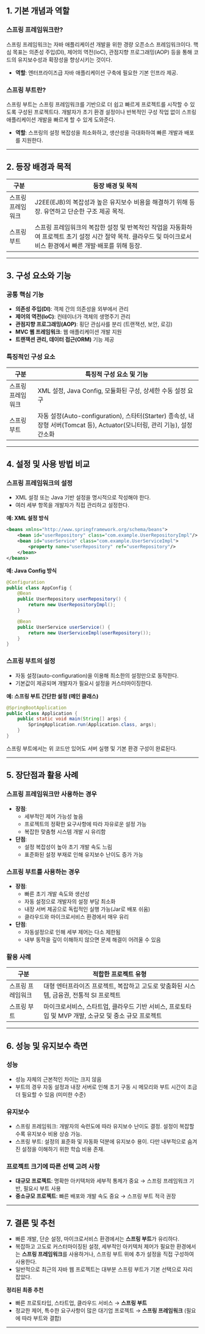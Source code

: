## 1. 기본 개념과 역할

### 스프링 프레임워크란?
스프링 프레임워크는 자바 애플리케이션 개발을 위한 경량 오픈소스 프레임워크이다. 핵심 목표는 의존성 주입(DI), 제어의 역전(IoC), 관점지향 프로그래밍(AOP) 등을 통해 코드의 유지보수성과 확장성을 향상시키는 것이다.

- **역할**: 엔터프라이즈급 자바 애플리케이션 구축에 필요한 기본 인프라 제공.

### 스프링 부트란?
스프링 부트는 스프링 프레임워크를 기반으로 더 쉽고 빠르게 프로젝트를 시작할 수 있도록 구성된 프로젝트다. 개발자가 초기 환경 설정이나 반복적인 구성 작업 없이 스프링 애플리케이션 개발을 빠르게 할 수 있게 도와준다.

- **역할**: 스프링의 설정 복잡성을 최소화하고, 생산성을 극대화하여 빠른 개발과 배포를 지원한다.

---

## 2. 등장 배경과 목적

| 구분 | 등장 배경 및 목적 |
|------|--------------------|
| 스프링 프레임워크 | J2EE(EJB)의 복잡성과 높은 유지보수 비용을 해결하기 위해 등장. 유연하고 단순한 구조 제공 목적. |
| 스프링 부트 | 스프링 프레임워크의 복잡한 설정 및 반복적인 작업을 자동화하여 프로젝트 초기 설정 시간 절약 목적. 클라우드 및 마이크로서비스 환경에서 빠른 개발·배포를 위해 등장. |

---

## 3. 구성 요소와 기능

### 공통 핵심 기능
- **의존성 주입(DI)**: 객체 간의 의존성을 외부에서 관리
- **제어의 역전(IoC)**: 컨테이너가 객체의 생명주기 관리
- **관점지향 프로그래밍(AOP)**: 횡단 관심사를 분리 (트랜잭션, 보안, 로깅)
- **MVC 웹 프레임워크**: 웹 애플리케이션 개발 지원
- **트랜잭션 관리, 데이터 접근(ORM)** 기능 제공

### 특징적인 구성 요소
| 구분 | 특징적 구성 요소 및 기능 |
|------|-------------------------|
| 스프링 프레임워크 | XML 설정, Java Config, 모듈화된 구성, 상세한 수동 설정 요구 |
| 스프링 부트 | 자동 설정(Auto-configuration), 스타터(Starter) 종속성, 내장형 서버(Tomcat 등), Actuator(모니터링, 관리 기능), 설정 간소화 |

---

## 4. 설정 및 사용 방법 비교

### 스프링 프레임워크의 설정
- XML 설정 또는 Java 기반 설정을 명시적으로 작성해야 한다.
- 여러 세부 항목을 개발자가 직접 관리하고 설정한다.

**예: XML 설정 방식**

```xml
<beans xmlns="http://www.springframework.org/schema/beans">
    <bean id="userRepository" class="com.example.UserRepositoryImpl"/>
    <bean id="userService" class="com.example.UserServiceImpl">
        <property name="userRepository" ref="userRepository"/>
    </bean>
</beans>
```

**예: Java Config 방식**

```java
@Configuration
public class AppConfig {
    @Bean
    public UserRepository userRepository() {
        return new UserRepositoryImpl();
    }

    @Bean
    public UserService userService() {
        return new UserServiceImpl(userRepository());
    }
}
```

### 스프링 부트의 설정
- 자동 설정(auto-configuration)을 이용해 최소한의 설정만으로 동작한다.
- 기본값이 제공되며 개발자가 필요시 설정을 커스터마이징한다.

**예: 스프링 부트 간단한 설정 (메인 클래스)**

```java
@SpringBootApplication
public class Application {
    public static void main(String[] args) {
        SpringApplication.run(Application.class, args);
    }
}
```

스프링 부트에서는 위 코드만 있어도 서버 실행 및 기본 환경 구성이 완료된다.

---

## 5. 장단점과 활용 사례

### 스프링 프레임워크만 사용하는 경우

- **장점**:
  - 세부적인 제어 가능성 높음
  - 프로젝트의 정확한 요구사항에 따라 자유로운 설정 가능
  - 복잡한 맞춤형 시스템 개발 시 유리함
- **단점**:
  - 설정 복잡성이 높아 초기 개발 속도 느림
  - 표준화된 설정 부재로 인해 유지보수 난이도 증가 가능

### 스프링 부트를 사용하는 경우

- **장점**:
  - 빠른 초기 개발 속도와 생산성
  - 자동 설정으로 개발자의 설정 부담 최소화
  - 내장 서버 제공으로 독립적인 실행 가능(Jar로 배포 쉬움)
  - 클라우드와 마이크로서비스 환경에서 매우 유리
- **단점**:
  - 자동설정으로 인해 세부 제어는 다소 제한됨
  - 내부 동작을 깊이 이해하지 않으면 문제 해결이 어려울 수 있음

### 활용 사례
| 구분 | 적합한 프로젝트 유형 |
|------|-----------------------|
| 스프링 프레임워크 | 대형 엔터프라이즈 프로젝트, 복잡하고 고도로 맞춤화된 시스템, 금융권, 전통적 SI 프로젝트 |
| 스프링 부트 | 마이크로서비스, 스타트업, 클라우드 기반 서비스, 프로토타입 및 MVP 개발, 소규모 및 중소 규모 프로젝트 |

---

## 6. 성능 및 유지보수 측면

### 성능
- 성능 자체의 근본적인 차이는 크지 않음
- 부트의 경우 자동 설정과 내장 서버로 인해 초기 구동 시 메모리와 부트 시간이 조금 더 필요할 수 있음 (미미한 수준)

### 유지보수
- 스프링 프레임워크: 개발자의 숙련도에 따라 유지보수 난이도 결정. 설정이 복잡할수록 유지보수 비용 상승 가능.
- 스프링 부트: 설정의 표준화 및 자동화 덕분에 유지보수 용이. 다만 내부적으로 숨겨진 설정을 이해하기 위한 학습 비용 존재.

### 프로젝트 크기에 따른 선택 고려 사항
- **대규모 프로젝트**: 명확한 아키텍처와 세부적 통제가 중요 → 스프링 프레임워크 기반, 필요시 부트 사용
- **중소규모 프로젝트**: 빠른 배포와 개발 속도 중요 → 스프링 부트 적극 권장

---

## 7. 결론 및 추천

- 빠른 개발, 단순 설정, 마이크로서비스 환경에서는 **스프링 부트**가 유리하다.
- 복잡하고 고도로 커스터마이징된 설정, 세부적인 아키텍처 제어가 필요한 환경에서는 **스프링 프레임워크**를 사용하거나, 스프링 부트 위에 추가 설정을 직접 구성하여 사용한다.
- 일반적으로 최근의 자바 웹 프로젝트는 대부분 스프링 부트가 기본 선택으로 자리 잡았다.

**정리된 최종 추천**
- 빠른 프로토타입, 스타트업, 클라우드 서비스 → **스프링 부트**
- 정교한 제어, 특수한 요구사항이 많은 대기업 프로젝트 → **스프링 프레임워크** (필요에 따라 부트와 결합)

---